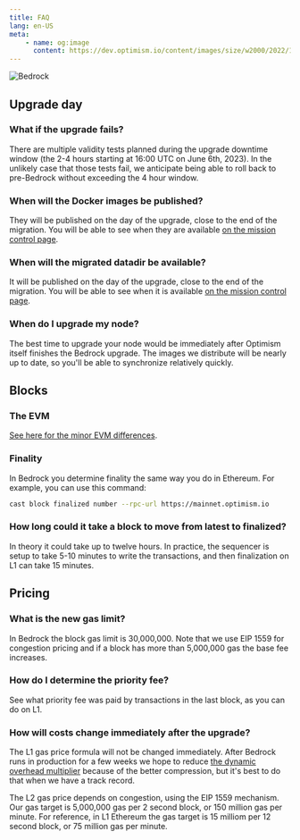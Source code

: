 ```yaml
---
title: FAQ 
lang: en-US
meta:
    - name: og:image
      content: https://dev.optimism.io/content/images/size/w2000/2022/12/bedrock-BLUE.jpg
---
```


![Bedrock](https://dev.optimism.io/content/images/size/w2000/2022/12/bedrock-BLUE.jpg)


## Upgrade day

### What if the upgrade fails?

There are multiple validity tests planned during the upgrade downtime window (the 2-4 hours starting at 16:00 UTC on June 6th, 2023).
In the unlikely case that those tests fail, we anticipate being able to roll back to pre-Bedrock without exceeding the 4 hour window.


### When will the Docker images be published?

They will be published on the day of the upgrade, close to the end of the migration. You will be able to see when they are available [on the mission control page](https://oplabs.notion.site/Bedrock-Mission-Control-EXTERNAL-fca344b1f799447cb1bcf3aae62157c5).


### When will the migrated datadir be available?

It will be published on the day of the upgrade, close to the end of the migration. You will be able to see when it is available [on the mission control page](https://oplabs.notion.site/Bedrock-Mission-Control-EXTERNAL-fca344b1f799447cb1bcf3aae62157c5).


### When do I upgrade my node?

The best time to upgrade your node would be immediately after Optimism itself finishes the Bedrock upgrade.
The images we distribute will be nearly up to date, so you'll be able to synchronize relatively quickly.


## Blocks

### The EVM

[See here for the minor EVM differences](https://community.optimism.io/docs/developers/bedrock/differences/#the-evm).

### Finality

In Bedrock you determine finality the same way you do in Ethereum.
For example, you can use this command:

```sh
cast block finalized number --rpc-url https://mainnet.optimism.io
```

### How long could it take a block to move from latest to finalized?

In theory it could take up to twelve hours.
In practice, the sequencer is setup to take 5-10 minutes to write the transactions, and then finalization on L1 can take 15 minutes. 


## Pricing

### What is the new gas limit?

In Bedrock the block gas limit is 30,000,000. 
Note that we use EIP 1559 for congestion pricing and if a block has more than 5,000,000 gas the base fee increases.

### How do I determine the priority fee?

See what priority fee was paid by transactions in the last block, as you can do on L1.


### How will costs change immediately after the upgrade?

The L1 gas price formula will not be changed immediately.
After Bedrock runs in production for a few weeks we hope to reduce [the dynamic overhead multiplier](https://community.optimism.io/docs/developers/build/transaction-fees/#the-l2-execution-fee) because of the better compression, but it's best to do that when we have a track record.

The L2 gas price depends on congestion, using the EIP 1559 mechanism.
Our gas target is 5,000,000 gas per 2 second block, or 150 million gas per minute.
For reference, in L1 Ethereum the gas target is 15 milliom per 12 second block, or 75 million gas per minute.
